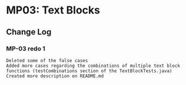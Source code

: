 # MP03: Text Blocks

## Change Log

### MP-03 redo 1
```
Deleted some of the false cases
Added more cases regarding the combinations of multiple text block functions (testCombinations section of the TextBlockTests.java)
Created more description on README.md
```